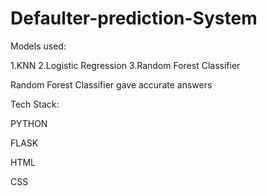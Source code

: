 # Defaulter-prediction-System

Models used:

1.KNN
2.Logistic Regression
3.Random Forest Classifier

Random Forest Classifier gave accurate answers

Tech Stack:

PYTHON

FLASK

HTML

CSS
